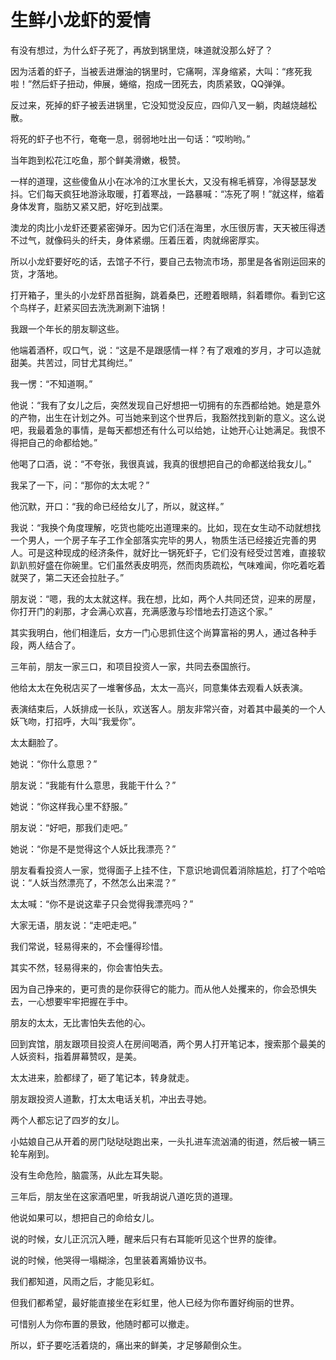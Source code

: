 # 生鲜小龙虾的爱情

有没有想过，为什么虾子死了，再放到锅里烧，味道就没那么好了？ 

因为活着的虾子，当被丢进爆油的锅里时，它痛啊，浑身缩紧，大叫：“疼死我啦！”然后虾子扭动，伸展，蜷缩，抱成一团死去，肉质紧致，QQ弹弹。 

反过来，死掉的虾子被丢进锅里，它没知觉没反应，四仰八叉一躺，肉越烧越松散。 

将死的虾子也不行，奄奄一息，弱弱地吐出一句话：“哎哟哟。” 

当年跑到松花江吃鱼，那个鲜美滑嫩，极赞。 

一样的道理，这些傻鱼从小在冰冷的江水里长大，又没有棉毛裤穿，冷得瑟瑟发抖。它们每天疯狂地游泳取暖，打着寒战，一路暴喊：“冻死了啊！”就这样，缩着身体发育，脂肪又紧又肥，好吃到战栗。 

澳龙的肉比小龙虾还要紧密弹牙。因为它们活在海里，水压很厉害，天天被压得透不过气，就像码头的纤夫，身体紧绷。压着压着，肉就绵密厚实。 

所以小龙虾要好吃的话，去馆子不行，要自己去物流市场，那里是各省刚运回来的货，才落地。 

打开箱子，里头的小龙虾昂首挺胸，跳着桑巴，还瞪着眼睛，斜着瞟你。看到它这个鸟样子，赶紧买回去洗洗涮涮下油锅！ 

我跟一个年长的朋友聊这些。 

他端着酒杯，叹口气，说：“这是不是跟感情一样？有了艰难的岁月，才可以造就甜美。共苦过，同甘尤其绚烂。” 

我一愣：“不知道啊。” 

他说：“我有了女儿之后，突然发现自己好想把一切拥有的东西都给她。她是意外的产物，出生在计划之外。可当她来到这个世界后，我豁然找到新的意义。这么说吧，我最着急的事情，是每天都想还有什么可以给她，让她开心让她满足。我恨不得把自己的命都给她。” 

他喝了口酒，说：“不夸张，我很真诚，我真的很想把自己的命都送给我女儿。” 

我呆了一下，问：“那你的太太呢？” 

他沉默，开口：“我的命已经给女儿了，所以，就这样。” 

我说：“我换个角度理解，吃货也能吃出道理来的。比如，现在女生动不动就想找一个男人，一个房子车子工作全部落实完毕的男人，物质生活已经接近完善的男人。可是这种现成的经济条件，就好比一锅死虾子，它们没有经受过苦难，直接软趴趴煎好盛在你碗里。它们虽然表皮明亮，然而肉质疏松，气味难闻，你吃着吃着就哭了，第二天还会拉肚子。” 

朋友说：“嗯，我的太太就这样。我在想，比如，两个人共同还贷，迎来的房屋，你打开门的刹那，才会满心欢喜，充满感激与珍惜地去打造这个家。” 

其实我明白，他们相逢后，女方一门心思抓住这个尚算富裕的男人，通过各种手段，两人结合了。 

三年前，朋友一家三口，和项目投资人一家，共同去泰国旅行。 

他给太太在免税店买了一堆奢侈品，太太一高兴，同意集体去观看人妖表演。 

表演结束后，人妖排成一长队，欢送客人。朋友非常兴奋，对着其中最美的一个人妖飞吻，打招呼，大叫“我爱你”。 

太太翻脸了。 

她说：“你什么意思？” 

朋友说：“我能有什么意思，我能干什么？” 

她说：“你这样我心里不舒服。” 

朋友说：“好吧，那我们走吧。” 

她说：“你是不是觉得这个人妖比我漂亮？” 

朋友看看投资人一家，觉得面子上挂不住，下意识地调侃着消除尴尬，打了个哈哈说：“人妖当然漂亮了，不然怎么出来混？” 

太太喊：“你不是说这辈子只会觉得我漂亮吗？” 

大家无语，朋友说：“走吧走吧。” 

我们常说，轻易得来的，不会懂得珍惜。 

其实不然，轻易得来的，你会害怕失去。 

因为自己挣来的，更可贵的是你获得它的能力。而从他人处攫来的，你会恐惧失去，一心想要牢牢把握在手中。 

朋友的太太，无比害怕失去他的心。 

回到宾馆，朋友跟项目投资人在房间喝酒，两个男人打开笔记本，搜索那个最美的人妖资料，指着屏幕赞叹，是美。 

太太进来，脸都绿了，砸了笔记本，转身就走。 

朋友跟投资人道歉，打太太电话关机，冲出去寻她。 

两个人都忘记了四岁的女儿。 

小姑娘自己从开着的房门哒哒哒跑出来，一头扎进车流汹涌的街道，然后被一辆三轮车剐到。 

没有生命危险，脑震荡，从此左耳失聪。 

三年后，朋友坐在这家酒吧里，听我胡说八道吃货的道理。 

他说如果可以，想把自己的命给女儿。 

说的时候，女儿正沉沉入睡，醒来后只有右耳能听见这个世界的旋律。 

说的时候，他哭得一塌糊涂，包里装着离婚协议书。 

我们都知道，风雨之后，才能见彩虹。 

但我们都希望，最好能直接坐在彩虹里，他人已经为你布置好绚丽的世界。 

可惜别人为你布置的景致，他随时都可以撤走。 

所以，虾子要吃活着烧的，痛出来的鲜美，才足够颠倒众生。